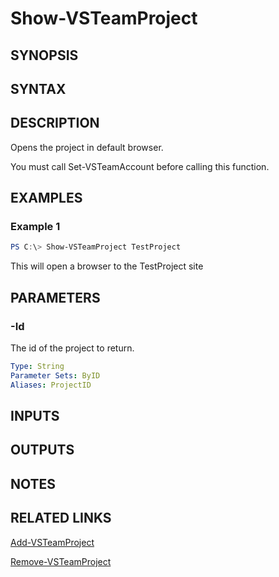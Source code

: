 <!-- #include "./common/header.md" -->

# Show-VSTeamProject

## SYNOPSIS

<!-- #include "./synopsis/Show-VSTeamProject.md" -->

## SYNTAX

## DESCRIPTION

Opens the project in default browser.

You must call Set-VSTeamAccount before calling this function.

## EXAMPLES

### Example 1

```powershell
PS C:\> Show-VSTeamProject TestProject
```

This will open a browser to the TestProject site

## PARAMETERS

<!-- #include "./params/projectName.md" -->

### -Id

The id of the project to return.

```yaml
Type: String
Parameter Sets: ByID
Aliases: ProjectID
```

## INPUTS

## OUTPUTS

## NOTES

<!-- #include "./common/prerequisites.md" -->

## RELATED LINKS

<!-- #include "./common/related.md" -->

[Add-VSTeamProject](Add-VSTeamProject.md)

[Remove-VSTeamProject](Remove-VSTeamProject.md)
